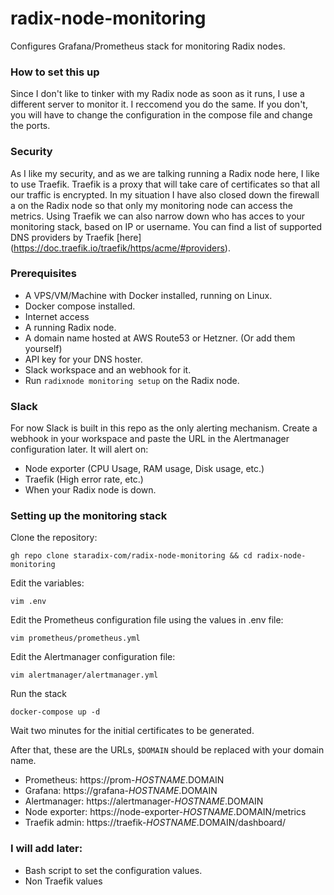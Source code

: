 # radix-node-monitoring
Configures Grafana/Prometheus stack for monitoring Radix nodes. 

### How to set this up ###
Since I don't like to tinker with my Radix node as soon as it runs, I use a different server to monitor it.
I reccomend you do the same. If you don't, you will have to change the configuration in the compose file and change the ports.

### Security ###
As I like my security, and as we are talking running a Radix node here, I like to use Traefik. 
Traefik is a proxy that will take care of certificates so that all our traffic is encrypted.
In my situation I have also closed down the firewall a on the Radix node so that only my monitoring node can access the metrics. 
Using Traefik we can also narrow down who has acces to your monitoring stack, based on IP or username. 
You can find a list of supported DNS providers by Traefik [here] (https://doc.traefik.io/traefik/https/acme/#providers).

### Prerequisites ###
* A VPS/VM/Machine with Docker installed, running on Linux.
* Docker compose installed.
* Internet access
* A running Radix node.
* A domain name hosted at AWS Route53 or Hetzner. (Or add them yourself)
* API key for your DNS hoster.
* Slack workspace and an webhook for it. 
* Run `radixnode monitoring setup` on the Radix node.

### Slack ###
For now Slack is built in this repo as the only alerting mechanism.
Create a webhook in your workspace and paste the URL in the Alertmanager configuration later.
It will alert on:
* Node exporter (CPU Usage, RAM usage, Disk usage, etc.)
* Traefik (High error rate, etc.)
* When your Radix node is down.

### Setting up the monitoring stack ###
Clone the repository:
```
gh repo clone staradix-com/radix-node-monitoring && cd radix-node-monitoring
```
Edit the variables:
```
vim .env
```
Edit the Prometheus configuration file using the values in .env file:
```
vim prometheus/prometheus.yml
```
Edit the Alertmanager configuration file:
```
vim alertmanager/alertmanager.yml
```

Run the stack
```
docker-compose up -d
```
Wait two minutes for the initial certificates to be generated.

After that, these are the URLs, `$DOMAIN` should be replaced with your domain name.
* Prometheus: https://prom-$HOSTNAME.$DOMAIN
* Grafana: https://grafana-$HOSTNAME.$DOMAIN
* Alertmanager: https://alertmanager-$HOSTNAME.$DOMAIN
* Node exporter: https://node-exporter-$HOSTNAME.$DOMAIN/metrics
* Traefik admin: https://traefik-$HOSTNAME.$DOMAIN/dashboard/

### I will add later: ###
* Bash script to set the configuration values.
* Non Traefik values